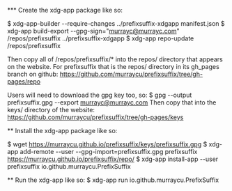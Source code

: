 *** Create the xdg-app package like so:

$ xdg-app-builder --require-changes ../prefixsuffix-xdgapp manifest.json
$ xdg-app build-export --gpg-sign="murrayc@murrayc.com" /repos/prefixsuffix ../prefixsuffix-xdgapp
$ xdg-app repo-update /repos/prefixsuffix

Then copy all of /repos/prefixsuffix/* into the repos/ directory that appears
on the website. For prefixsuffix that is the repos/ directory in its gh_pages
branch on github:
https://github.com/murraycu/prefixsuffix/tree/gh-pages/repo

Users will need to download the gpg key too, so:
$ gpg --output prefixsuffix.gpg --export murrayc@murrayc.com
Then copy that into the keys/ directory of the website:
https://github.com/murraycu/prefixsuffix/tree/gh-pages/keys

** Install the xdg-app package like so:

$ wget https://murraycu.github.io/prefixsuffix/keys/prefixsuffix.gpg
$ xdg-app add-remote --user --gpg-import=prefixsuffix.gpg prefixsuffix https://murraycu.github.io/prefixsuffix/repo/
$ xdg-app install-app --user prefixsuffix io.github.murraycu.PrefixSuffix

** Run the xdg-app like so:
$ xdg-app run io.github.murraycu.PrefixSuffix

